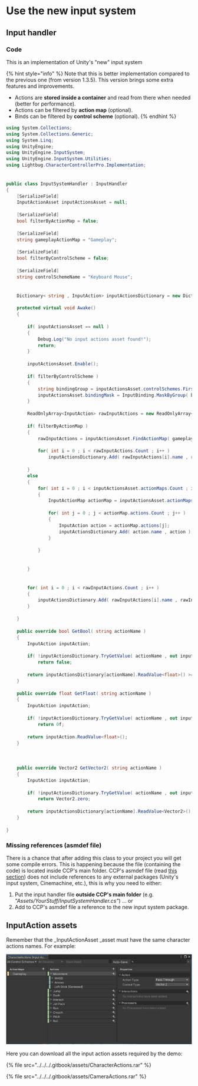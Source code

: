 # Use the new input system

## Input handler

### Code

This is an implementation of Unity's "new" input system

{% hint style="info" %}
Note that this is better implementation compared to the previous one (from version 1.3.5). This version brings some extra features and improvements.

* Actions are **stored inside a container** and read from there when needed (better for performance).
* Actions can be filtered by **action map** (optional).
* Binds can be filtered by **control scheme** (optional).
{% endhint %}

```csharp
using System.Collections;
using System.Collections.Generic;
using System.Linq;
using UnityEngine;
using UnityEngine.InputSystem;
using UnityEngine.InputSystem.Utilities;
using Lightbug.CharacterControllerPro.Implementation;


public class InputSystemHandler : InputHandler
{
    [SerializeField]
    InputActionAsset inputActionsAsset = null;

    [SerializeField]
    bool filterByActionMap = false;

    [SerializeField]
    string gameplayActionMap = "Gameplay";

    [SerializeField]
    bool filterByControlScheme = false;

    [SerializeField]
    string controlSchemeName = "Keyboard Mouse";


    Dictionary< string , InputAction> inputActionsDictionary = new Dictionary<string, InputAction>();

    protected virtual void Awake()
    {
        
        if( inputActionsAsset == null )
        {
            Debug.Log("No input actions asset found!");
            return;
        }

        inputActionsAsset.Enable();

        if( filterByControlScheme )
        {
            string bindingGroup = inputActionsAsset.controlSchemes.First( x => x.name == controlSchemeName ).bindingGroup;
            inputActionsAsset.bindingMask = InputBinding.MaskByGroup( bindingGroup );
        }

        ReadOnlyArray<InputAction> rawInputActions = new ReadOnlyArray<InputAction>();
        
        if( filterByActionMap )
        {
            rawInputActions = inputActionsAsset.FindActionMap( gameplayActionMap ).actions;

            for( int i = 0 ; i < rawInputActions.Count ; i++ )
                inputActionsDictionary.Add( rawInputActions[i].name , rawInputActions[i] );
        
        }
        else
        {
            for( int i = 0 ; i < inputActionsAsset.actionMaps.Count ; i++ )
            {
                InputActionMap actionMap = inputActionsAsset.actionMaps[i];

                for( int j = 0 ; j < actionMap.actions.Count ; j++ )
                {
                    InputAction action = actionMap.actions[j];
                    inputActionsDictionary.Add( action.name , action );
                }

            }

            
        }
        

        for( int i = 0 ; i < rawInputActions.Count ; i++ )
        {
            inputActionsDictionary.Add( rawInputActions[i].name , rawInputActions[i] );
        }

    }

    public override bool GetBool( string actionName )
    { 
        InputAction inputAction;

        if( !inputActionsDictionary.TryGetValue( actionName , out inputAction ) )
            return false;

        return inputActionsDictionary[actionName].ReadValue<float>() >= InputSystem.settings.defaultButtonPressPoint;
    }

    public override float GetFloat( string actionName )
    {       
        InputAction inputAction;

        if( !inputActionsDictionary.TryGetValue( actionName , out inputAction ) )
            return 0f;
        
        return inputAction.ReadValue<float>();
    }

    

    public override Vector2 GetVector2( string actionName )
    {
        InputAction inputAction;

        if( !inputActionsDictionary.TryGetValue( actionName , out inputAction ) )
            return Vector2.zero;
        
        return inputActionsDictionary[actionName].ReadValue<Vector2>(); 
    }

}


```

### Missing references (asmdef file)

There is a chance that after adding this class to your project you will get some compile errors. This is happening because the file (containing the code) is located inside CCP's main folder. CCP's asmdef file (read [this section](../../../package/using-the-package.md#assembly-definition-file)) does not include references to any external packages (Unity's input system, Cinemachine, etc.), this is why you need to either:

1. Put the input handler file **outside CCP's main folder** (e.g. _"Assets/YourStuff/InputSystemHandler.cs"_) ... or
2. Add to CCP's asmdef file a reference to the new input system package.

## InputAction assets

Remember that the _InputActionAsset _asset must have the same character actions names. For example:

![](<../../../.gitbook/assets/imagen (88).png>)

Here you can download all the input action assets required by the demo:

{% file src="../../../.gitbook/assets/CharacterActions.rar" %}

{% file src="../../../.gitbook/assets/CameraActions.rar" %}

